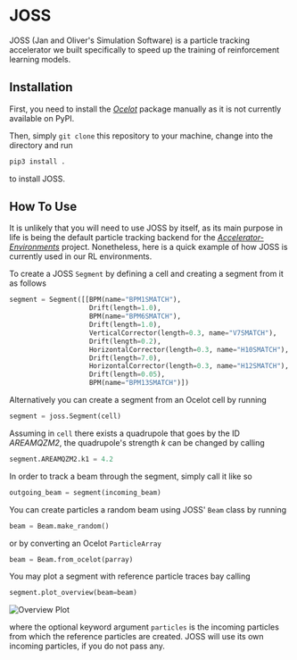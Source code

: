 # JOSS

JOSS (Jan and Oliver's Simulation Software) is a particle tracking accelerator we built specifically to speed up the training of reinforcement learning models.

## Installation

First, you need to install the [_Ocelot_](https://github.com/ocelot-collab/ocelot) package manually as it is not currently available on PyPI.

Then, simply `git clone` this repository to your machine, change into the directory and run

```bash
pip3 install .
```

to install JOSS.

## How To Use

It is unlikely that you will need to use JOSS by itself, as its main purpose in life is being the default particle tracking backend for the [_Accelerator-Environments_](https://github.com/desy-ml/accelerator-environments) project. Nonetheless, here is a quick example of how JOSS is currently used in our RL environments.

To create a JOSS `Segment` by defining a cell and creating a segment from it as follows

```python
segment = Segment([[BPM(name="BPM1SMATCH"),
                    Drift(length=1.0),
                    BPM(name="BPM6SMATCH"),
                    Drift(length=1.0),
                    VerticalCorrector(length=0.3, name="V7SMATCH"),
                    Drift(length=0.2),
                    HorizontalCorrector(length=0.3, name="H10SMATCH"),
                    Drift(length=7.0),
                    HorizontalCorrector(length=0.3, name="H12SMATCH"),
                    Drift(length=0.05),
                    BPM(name="BPM13SMATCH")])
```

Alternatively you can create a segment from an Ocelot cell by running

```python
segment = joss.Segment(cell)
```

Assuming in `cell` there exists a quadrupole that goes by the ID *AREAMQZM2*, the quadrupole's strength *k* can be changed by calling

```python
segment.AREAMQZM2.k1 = 4.2
```

In order to track a beam through the segment, simply call it like so

```python
outgoing_beam = segment(incoming_beam)
````

You can create particles a random beam using JOSS' `Beam` class by running

```python
beam = Beam.make_random()
```

or by converting an Ocelot `ParticleArray`

```python
beam = Beam.from_ocelot(parray)
```

You may plot a segment with reference particle traces bay calling

```python
segment.plot_overview(beam=beam)
```

![Overview Plot](images/misalignment.png)

where the optional keyword argument `particles` is the incoming particles from which the reference particles are created. JOSS will use its own incoming particles, if you do not pass any.
